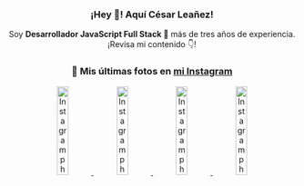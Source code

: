 <div align="center">

<h3>¡Hey 👋! Aquí César Leañez!</h3>

<p>Soy <strong>Desarrollador JavaScript Full Stack 🚀</strong> más de tres años de experiencia.<br />¡Revisa mi contenido 👇!</p>

### 📸 Mis últimas fotos en [mi Instagram](https://instagram.com/cesarsoftware.dev)


<a href='https://instagram.com/p/DG56-A2MYRH' target='_blank'>
  <img width='20%' src='https://instagram.fcmn2-1.fna.fbcdn.net/v/t51.2885-15/482937859_17909133159097059_4067759707531801866_n.jpg?stp=dst-jpg_e35_tt6&efg=eyJ2ZW5jb2RlX3RhZyI6ImltYWdlX3VybGdlbi4yMTYweDEyMTUuc2RyLmY3NTc2MS5kZWZhdWx0X2ltYWdlIn0&_nc_ht=instagram.fcmn2-1.fna.fbcdn.net&_nc_cat=103&_nc_oc=Q6cZ2AEwa_mo9sC8PW7hYU_C2pn0-QqEz1Of1BikAbmIyyOROM0DHh2C-cxYmihxmZvAIqc&_nc_ohc=Xw8E6KU7bw0Q7kNvgHdhjhG&_nc_gid=sXArcNEXNCJujO_IpNMH9A&edm=ACWDqb8BAAAA&ccb=7-5&ig_cache_key=MzU4MzE1NDMyNjc2NDM1NjY3OQ%3D%3D.3-ccb7-5&oh=00_AYHsaqGU2HMQ8UOvc2bmfUjfHrpYPw3htOM0Q0sMJr-uIw&oe=67DD5269&_nc_sid=ee9879' alt='Instagram photo' />
</a>
<a href='https://instagram.com/p/DG3CbwaOGBb' target='_blank'>
  <img width='20%' src='https://instagram.fcmn2-1.fna.fbcdn.net/v/t51.2885-15/482703999_17908988550097059_1531515462185596820_n.jpg?stp=dst-jpg_e35_tt6&efg=eyJ2ZW5jb2RlX3RhZyI6ImltYWdlX3VybGdlbi41NDZ4NTQ2LnNkci5mNzU3NjEuZGVmYXVsdF9pbWFnZSJ9&_nc_ht=instagram.fcmn2-1.fna.fbcdn.net&_nc_cat=103&_nc_oc=Q6cZ2AEwa_mo9sC8PW7hYU_C2pn0-QqEz1Of1BikAbmIyyOROM0DHh2C-cxYmihxmZvAIqc&_nc_ohc=_NMRZfFuc9UQ7kNvgF0rBAn&_nc_gid=sXArcNEXNCJujO_IpNMH9A&edm=ACWDqb8BAAAA&ccb=7-5&ig_cache_key=MzU4MjM0MjczMjA5NDkyMjg0Mw%3D%3D.3-ccb7-5&oh=00_AYF-0f3SgI5dKBqXXnwvosB_EQ36-UL7KLsBguZyGJqmTQ&oe=67DD2BB3&_nc_sid=ee9879' alt='Instagram photo' />
</a>
<a href='https://instagram.com/p/DGeSJQ7unyF' target='_blank'>
  <img width='20%' src='https://instagram.fcmn3-1.fna.fbcdn.net/v/t51.2885-15/481590284_1152580596565087_3112778662318659396_n.jpg?stp=dst-jpg_e15_tt6&efg=eyJ2ZW5jb2RlX3RhZyI6ImltYWdlX3VybGdlbi42NDB4MTE0Ni5zZHIuZjcxODc4LmRlZmF1bHRfY292ZXJfZnJhbWUifQ&_nc_ht=instagram.fcmn3-1.fna.fbcdn.net&_nc_cat=107&_nc_oc=Q6cZ2AEwa_mo9sC8PW7hYU_C2pn0-QqEz1Of1BikAbmIyyOROM0DHh2C-cxYmihxmZvAIqc&_nc_ohc=IEmAvYVthEkQ7kNvgEk5QbY&_nc_gid=sXArcNEXNCJujO_IpNMH9A&edm=ACWDqb8BAAAA&ccb=7-5&ig_cache_key=MzU3NTM3NDk1NTY3MzE4OTUwOQ%3D%3D.3-ccb7-5&oh=00_AYEYKpO6uLsnJCIhTquzs_a5SA1AvBub1dLryfkEaQ1yhA&oe=67DD4266&_nc_sid=ee9879' alt='Instagram photo' />
</a>
<a href='https://instagram.com/p/DFqSLZVvq_X' target='_blank'>
  <img width='20%' src='https://instagram.fcmn2-1.fna.fbcdn.net/v/t51.2885-15/476357202_17905198818097059_4614661586281507924_n.jpg?stp=dst-jpg_e35_tt6&efg=eyJ2ZW5jb2RlX3RhZyI6ImltYWdlX3VybGdlbi41NDB4NTQwLnNkci5mNzU3NjEuZGVmYXVsdF9pbWFnZSJ9&_nc_ht=instagram.fcmn2-1.fna.fbcdn.net&_nc_cat=103&_nc_oc=Q6cZ2AEwa_mo9sC8PW7hYU_C2pn0-QqEz1Of1BikAbmIyyOROM0DHh2C-cxYmihxmZvAIqc&_nc_ohc=-BUNqBnsSQ8Q7kNvgEc6Xei&_nc_gid=sXArcNEXNCJujO_IpNMH9A&edm=ACWDqb8BAAAA&ccb=7-5&ig_cache_key=MzU2MDczODQwMzM0OTYwNjM1OQ%3D%3D.3-ccb7-5&oh=00_AYHg7qQjNzZIof0s8O6WFxv-JmGHBNEnsb1iFcOPbvs8Pw&oe=67DD2C14&_nc_sid=ee9879' alt='Instagram photo' />
</a>

</div>
